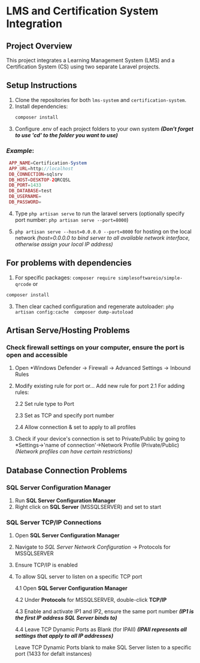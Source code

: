 # LMS and Certification System Integration

## Project Overview
This project integrates a Learning Management System (LMS) and a Certification System (CS) using two separate Laravel projects.

## Setup Instructions
1. Clone the repositories for both `lms-system` and `certification-system`.
2. Install dependencies:
   ```bash
   composer install
3. Configure .env of each project folders to your own system ***(Don't forget to use 'cd' to the folder you want to use)***

### _Example_:
  ```php
   APP_NAME=Certification-System
   APP_URL=http://localhost
   DB_CONNECTION=sqlsrv
   DB_HOST=DESKTOP-2QRCQSL
   DB_PORT=1433
   DB_DATABASE=test
   DB_USERNAME=
   DB_PASSWORD=
````
4. Type ``php artisan serve`` to run the laravel servers (optionally specify port number: `php artisan serve --port=8000`)
   
5. ``php artisan serve --host=0.0.0.0 --port=8000``  for hosting on the local network
   _(host=0.0.0.0 to bind server to all available network interface, otherwise assign your local IP address)_

## For problems with dependencies

1. For specific packages:
``composer require simplesoftwareio/simple-qrcode``
or
```bash
composer install
```
3. Then clear cached configuration and regenerate autoloader:
``php artisan config:cache 
  composer dump-autoload``

## Artisan Serve/Hosting Problems
### Check firewall settings on your computer, ensure the port is open and accessible
1. Open *Windows Defender -> Firewall -> Advanced Settings -> Inbound Rules
2.  Modify existing rule for port or... Add new rule for port
      2.1 For adding rules:
    
      2.2 Set rule type to Port
   
      2.3 Set as TCP and specify port number
  
     2.4 Allow connection & set to apply to all profiles
  
4. Check if your device's connection is set to Private/Public by going to *Settings->'name of connection'->Network Profile (Private/Public)
    _(Network profiles can have certain restrictions)_

## Database Connection Problems
### SQL Server Configuration Manager
1. Run **SQL Server Configuration Manager**
2. Right click on **SQL Server** (MSSQLSERVER) and set to start

### SQL Server TCP/IP Connections
1. Open **SQL Server Configuration Manager**
2. Navigate to *SQL Server Network Configuration* -> Protocols for MSSQLSERVER
3. Ensure TCP/IP is enabled
4. To allow SQL server to listen on a specific TCP port
   
   4.1 Open **SQL Server Configuration Manager**
   
   4.2 Under **Protocols** for MSSQLSERVER, double-click **TCP/IP**
   
   4.3 Enable and activate IP1 and IP2, ensure the same port number **_(IP1 is the first IP address SQL Server binds to)_**
   
   4.4 Leave TCP Dynamic Ports as Blank (for IPAII) **_(IPAII represents all settings that apply to all IP addresses)_**
   
     Leave TCP Dynamic Ports blank to make SQL Server listen to a specific port (1433 for defalt instances)

